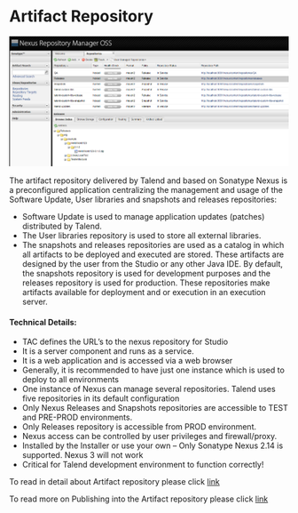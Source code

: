 # Artifact Repository

![Nexus](./../resources/images/components/nexussnapshot.png)

The artifact repository delivered by Talend and based on Sonatype Nexus is a preconfigured application centralizing the management and usage of the Software Update, User libraries and snapshots and releases repositories:

- Software Update is used to manage application updates (patches) distributed by Talend. 
- The User libraries repository is used to store all external libraries. 
- The snapshots and releases repositories are used as a catalog in which all artifacts to be deployed and executed are stored. These artifacts are designed by the user from the Studio or any other Java IDE. By default, the snapshots repository is used for development purposes and the releases repository is used for production. These repositories make artifacts available for deployment and or execution in an execution server.

#### Technical Details:
- TAC defines the URL’s to the nexus repository for Studio
- It is a server component and runs as a service.
- It is a web application and is accessed via a web browser
- Generally, it is recommended to have just one instance which is used to deploy to all environments
- One instance of Nexus can manage several repositories. Talend uses five repositories in its default configuration  
- Only Nexus Releases and Snapshots repositories are accessible to TEST and PRE-PROD environments.
- Only Releases repository is accessible from PROD environment.
- Nexus access can be controlled by user privileges and firewall/proxy.
- Installed by the Installer or use your own – Only Sonatype Nexus 2.14 is supported. Nexus 3 will not work
- Critical for Talend development environment to function correctly!

To read in detail about Artifact repository please click [link][Artifact-Repository] 

To read more on Publishing into the Artifact repository please click [link][Publishing-To-Artifact-Repository]

<!-- links -->
[Artifact-Repository]: https://help.talend.com/reader/FA4p9lNzB_hO9dnUE0EnqA/1TFowu9A8_5OWB0AcpJthA "Artifact Repository Details"
[Publishing-To-Artifact-Repository]: https://help.talend.com/reader/nXPtKhielAtSqFD6_f7~OQ/1tHg0_3RUgymE7Gq8c0bmA "Publishing into the Artifact repository"
